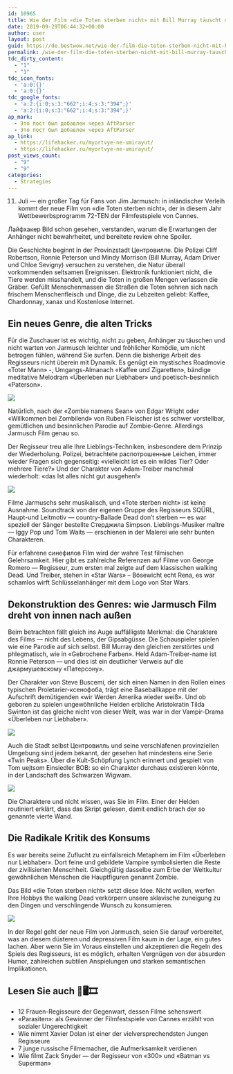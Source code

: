 ```yaml
---
id: 10965
title: Wie der Film «die Toten sterben nicht» mit Bill Murray täuscht die Erwartungen
date: 2019-09-29T06:44:32+00:00
author: user
layout: post
guid: https://de.bestwow.net/wie-der-film-die-toten-sterben-nicht-mit-bill-murray-tauscht-die-erwartungen/
permalink: /wie-der-film-die-toten-sterben-nicht-mit-bill-murray-tauscht-die-erwartungen/
tdc_dirty_content:
  - "1"
  - "1"
tdc_icon_fonts:
  - 'a:0:{}'
  - 'a:0:{}'
tdc_google_fonts:
  - 'a:2:{i:0;s:3:"662";i:4;s:3:"394";}'
  - 'a:2:{i:0;s:3:"662";i:4;s:3:"394";}'
ap_mark:
  - Это пост был добавлен через AftParser
  - Это пост был добавлен через AftParser
ap_link:
  - https://lifehacker.ru/myortvye-ne-umirayut/
  - https://lifehacker.ru/myortvye-ne-umirayut/
post_views_count:
  - "9"
  - "9"
categories:
  - Strategies
---
```

11. Juli — ein großer Tag für Fans von Jim Jarmusch: in inländischer Verleih kommt der neue Film von «die Toten sterben nicht», der in diesem Jahr Wettbewerbsprogramm 72-TEN der Filmfestspiele von Cannes.

Лайфхакер Bild schon gesehen, verstanden, warum die Erwartungen der Anhänger nicht bewahrheitet, und bereitete review ohne Spoiler.</p> 

Die Geschichte beginnt in der Provinzstadt Центровилле. Die Polizei Cliff Robertson, Ronnie Peterson und Mindy Morrison (Bill Murray, Adam Driver und Chloe Sevigny) versuchen zu verstehen, die Natur überall vorkommenden seltsamen Ereignissen. Elektronik funktioniert nicht, die Tiere werden misshandelt, und die Toten in großen Mengen verlassen die Gräber. Gefüllt Menschenmassen die Straßen die Toten sehnen sich nach frischem Menschenfleisch und Dinge, die zu Lebzeiten geliebt: Kaffee, Chardonnay, xanax und Kostenlose Internet.

## Ein neues Genre, die alten Tricks

Für die Zuschauer ist es wichtig, nicht zu geben, Anhänger zu täuschen und nicht warten von Jarmusch leichter und fröhlicher Komödie, um nicht betrogen fühlen, während Sie surfen. Denn die bisherige Arbeit des Regisseurs nicht überein mit Dynamik. Es genügt ein mystisches Roadmovie «Toter Mann» -, Umgangs-Almanach «Kaffee und Zigaretten», bändige meditative Melodram «Überleben nur Liebhaber» und poetisch-besinnlich «Paterson».

![](https://de.bestwow.net/wp-content/uploads/2019/09/-1.jpg) 

Natürlich, nach der «Zombie namens Sean» von Edgar Wright oder «Willkommen bei Zombilend» von Ruben Fleischer ist es schwer vorstellbar, gemütlichen und besinnlichen Parodie auf Zombie-Genre. Allerdings Jarmusch Film genau so.

Der Regisseur treu alle Ihre Lieblings-Techniken, insbesondere dem Prinzip der Wiederholung. Polizei, betrachtete распотрошенные Leichen, immer wieder Fragen sich gegenseitig: «vielleicht ist es ein wildes Tier? Oder mehrere Tiere?» Und der Charakter von Adam-Treiber manchmal wiederholt: «das Ist alles nicht gut ausgehen!»

![](https://de.bestwow.net/wp-content/uploads/2019/09/-2.jpg) 

Filme Jarmuschs sehr musikalisch, und «Tote sterben nicht» ist keine Ausnahme. Soundtrack von der eigenen Gruppe des Regisseurs SQÜRL, Haupt-und Leitmotiv — country-Ballade Dead don&#8217;t sterben — es war speziell der Sänger bestellte Стерджила Simpson. Lieblings-Musiker maître — Iggy Pop und Tom Waits — erschienen in der Malerei wie sehr bunten Charakteren.

Für erfahrene синефилов Film wird der wahre Test filmischen Gelehrsamkeit. Hier gibt es zahlreiche Referenzen auf Filme von George Romero — Regisseur, zum ersten mal zeigte auf dem klassischen walking Dead. Und Treiber, stehen in «Star Wars» &#8211; Bösewicht echt Rena, es war schamlos wirft Schlüsselanhänger mit dem Logo von Star Wars.

## Dekonstruktion des Genres: wie Jarmusch Film dreht von innen nach außen

Beim betrachten fällt gleich ins Auge auffälligste Merkmal: die Charaktere des Films — nicht des Lebens, der Gipsabgüsse. Die Schauspieler spielen wie eine Parodie auf sich selbst. Bill Murray den gleichen zerstörtes und phlegmatisch, wie in «Gebrochene Farben». Held Adam-Treiber-name ist Ronnie Peterson — und dies ist ein deutlicher Verweis auf die джармушевскому «Патерсону».

Der Charakter von Steve Buscemi, der sich einen Namen in den Rollen eines typischen Proletarier-ксенофоба, trägt eine Baseballkappe mit der Aufschrift demütigenden «wir Werden Amerika wieder weiß». Und ob geboren zu spielen ungewöhnliche Helden erbliche Aristokratin Tilda Swinton ist das gleiche nicht von dieser Welt, was war in der Vampir-Drama «Überleben nur Liebhaber».

![](https://de.bestwow.net/wp-content/uploads/2019/09/-3.jpg) 

Auch die Stadt selbst Центровилль und seine verschlafenen provinziellen Umgebung sind jedem bekannt, der gesehen hat mindestens eine Serie «Twin Peaks». Über die Kult-Schöpfung Lynch erinnert und gespielt von Tom uejtsom Einsiedler BOB: so ein Charakter durchaus existieren könnte, in der Landschaft des Schwarzen Wigwam.

![](https://de.bestwow.net/wp-content/uploads/2019/09/-4.jpg) 

Die Charaktere und nicht wissen, was Sie im Film. Einer der Helden routiniert erklärt, dass das Skript gelesen, damit endlich brach der so genannte vierte Wand.

## Die Radikale Kritik des Konsums

Es war bereits seine Zuflucht zu einfallsreich Metaphern im Film «Überleben nur Liebhaber». Dort feine und gebildete Vampire symbolisierten die Reste der zivilisierten Menschheit. Gleichgültig dasselbe zum Erbe der Weltkultur gewöhnlichen Menschen die Hauptfiguren genannt Zombie.

Das Bild «die Toten sterben nicht» setzt diese Idee. Nicht wollen, werfen Ihre Hobbys the walking Dead verkörpern unsere sklavische zuneigung zu den Dingen und verschlingende Wunsch zu konsumieren.

![](https://de.bestwow.net/wp-content/uploads/2019/09/-5.png) 

In der Regel geht der neue Film von Jarmusch, seien Sie darauf vorbereitet, was an diesem düsteren und depressiven Film kaum in der Lage, ein gutes lachen. Aber wenn Sie im Voraus einstellen und akzeptieren die Regeln des Spiels des Regisseurs, ist es möglich, erhalten Vergnügen von der absurden Humor, zahlreichen subtilen Anspielungen und starken semantischen Implikationen.

<div>
  <h2 class="read-also__title">
    <span>Lesen Sie auch</span> <span>🎥🖥🎞 </span>
  </h2>
  
  <ul class="read-also__list">
    <li>
      12 Frauen-Regisseure der Gegenwart, dessen Filme sehenswert
    </li>
    <li>
      «Parasiten»: als Gewinner der Filmfestspiele von Cannes erzählt von sozialer Ungerechtigkeit
    </li>
    <li>
      Wie nimmt Xavier Dolan ist einer der vielversprechendsten Jungen Regisseure
    </li>
    <li>
      7 junge russische Filmemacher, die Aufmerksamkeit verdienen
    </li>
    <li>
      Wie filmt Zack Snyder — der Regisseur von «300» und «Batman vs Superman»
    </li>
  </ul>
</div>